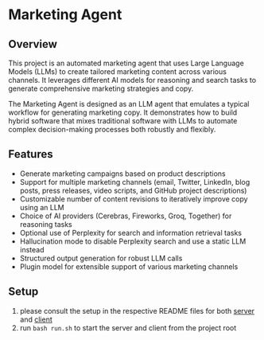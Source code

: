 # Marketing Agent

## Overview

This project is an automated marketing agent that uses Large Language Models (LLMs) to create tailored marketing content across various channels. It leverages different AI models for reasoning and search tasks to generate comprehensive marketing strategies and copy.

The Marketing Agent is designed as an LLM agent that emulates a typical workflow for generating marketing copy. It demonstrates how to build hybrid software that mixes traditional software with LLMs to automate complex decision-making processes both robustly and flexibly.

## Features

- Generate marketing campaigns based on product descriptions
- Support for multiple marketing channels (email, Twitter, LinkedIn, blog posts, press releases, video scripts, and GitHub project descriptions)
- Customizable number of content revisions to iteratively improve copy using an LLM
- Choice of AI providers (Cerebras, Fireworks, Groq, Together) for reasoning tasks
- Optional use of Perplexity for search and information retrieval tasks
- Hallucination mode to disable Perplexity search and use a static LLM instead
- Structured output generation for robust LLM calls
- Plugin model for extensible support of various marketing channels

## Setup

1. please consult the setup in the respective README files for both [server](https://github.com/Cerebras/inference-examples/tree/main/marketing-agent/server) and [client](https://github.com/Cerebras/inference-examples/tree/main/marketing-agent/client)
2. run `bash run.sh` to start the server and client from the project root
